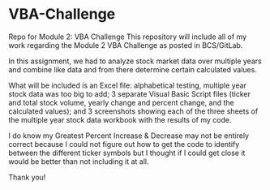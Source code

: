 # VBA-Challenge

Repo for Module 2: VBA Challenge
This repository will include all of my work regarding the Module 2 VBA Challenge as posted in BCS/GitLab.

In this assignment, we had to analyze stock market data over multiple years and combine like data and from there determine certain calculated values.

What will be included is an Excel file: alphabetical testing, multiple year stock data was too big to add; 3 separate Visual Basic Script files (ticker and total stock volume, yearly change and percent change, and the calculated values); and 3 screenshots showing each of the three sheets of the multiple year stock data workbook with the results of my code.

I do know my Greatest Percent Increase & Decrease may not be entirely correct because I could not figure out how to get the code to identify between the different ticker symbols but I thought if I could get close it would be better than not including it at all.
    
Thank you!
